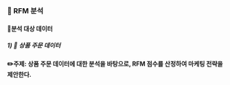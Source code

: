 ### 🎈 RFM 분석

#### 📌분석 대상 데이터

##### 1) 🚗 상품 주문 데이터

#### **✏️주제: 상품 주문 데이터에 대한 분석을 바탕으로, RFM 점수를 산정하여 마케팅 전략을 제안한다.**
